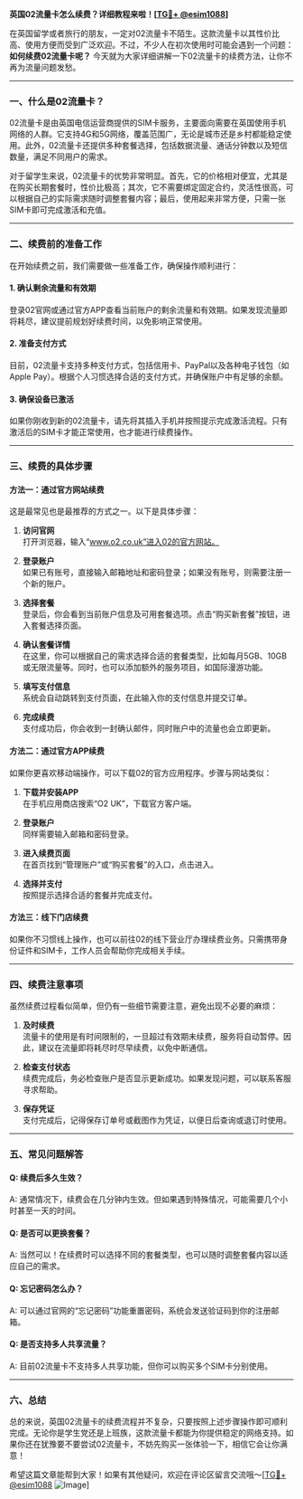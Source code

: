 **英国02流量卡怎么续费？详细教程来啦！[[TG💪+ @esim1088](https://t.me/s/esim1088)]**

在英国留学或者旅行的朋友，一定对02流量卡不陌生。这款流量卡以其性价比高、使用方便而受到广泛欢迎。不过，不少人在初次使用时可能会遇到一个问题：**如何续费02流量卡呢？** 今天就为大家详细讲解一下02流量卡的续费方法，让你不再为流量问题发愁。

---

### 一、什么是02流量卡？

02流量卡是由英国电信运营商提供的SIM卡服务，主要面向需要在英国使用手机网络的人群。它支持4G和5G网络，覆盖范围广，无论是城市还是乡村都能稳定使用。此外，02流量卡还提供多种套餐选择，包括数据流量、通话分钟数以及短信数量，满足不同用户的需求。

对于留学生来说，02流量卡的优势非常明显。首先，它的价格相对便宜，尤其是在购买长期套餐时，性价比极高；其次，它不需要绑定固定合约，灵活性很高，可以根据自己的实际需求随时调整套餐内容；最后，使用起来非常方便，只需一张SIM卡即可完成激活和充值。

---

### 二、续费前的准备工作

在开始续费之前，我们需要做一些准备工作，确保操作顺利进行：

#### 1. 确认剩余流量和有效期
登录02官网或通过官方APP查看当前账户的剩余流量和有效期。如果发现流量即将耗尽，建议提前规划好续费时间，以免影响正常使用。

#### 2. 准备支付方式
目前，02流量卡支持多种支付方式，包括信用卡、PayPal以及各种电子钱包（如Apple Pay）。根据个人习惯选择合适的支付方式，并确保账户中有足够的余额。

#### 3. 确保设备已激活
如果你刚收到新的02流量卡，请先将其插入手机并按照提示完成激活流程。只有激活后的SIM卡才能正常使用，也才能进行续费操作。

---

### 三、续费的具体步骤

#### 方法一：通过官方网站续费
这是最常见也是最推荐的方式之一。以下是具体步骤：

1. **访问官网**  
   打开浏览器，输入“www.o2.co.uk”进入02的官方网站。
   
2. **登录账户**  
   如果已有账号，直接输入邮箱地址和密码登录；如果没有账号，则需要注册一个新的账户。

3. **选择套餐**  
   登录后，你会看到当前账户信息及可用套餐选项。点击“购买新套餐”按钮，进入套餐选择页面。

4. **确认套餐详情**  
   在这里，你可以根据自己的需求选择合适的套餐类型，比如每月5GB、10GB或无限流量等。同时，也可以添加额外的服务项目，如国际漫游功能。

5. **填写支付信息**  
   系统会自动跳转到支付页面，在此输入你的支付信息并提交订单。

6. **完成续费**  
   支付成功后，你会收到一封确认邮件，同时账户中的流量也会立即更新。

#### 方法二：通过官方APP续费
如果你更喜欢移动端操作，可以下载02的官方应用程序。步骤与网站类似：

1. **下载并安装APP**  
   在手机应用商店搜索“O2 UK”，下载官方客户端。

2. **登录账户**  
   同样需要输入邮箱和密码登录。

3. **进入续费页面**  
   在首页找到“管理账户”或“购买套餐”的入口，点击进入。

4. **选择并支付**  
   按照提示选择合适的套餐并完成支付。

#### 方法三：线下门店续费
如果你不习惯线上操作，也可以前往02的线下营业厅办理续费业务。只需携带身份证件和SIM卡，工作人员会帮助你完成相关手续。

---

### 四、续费注意事项

虽然续费过程看似简单，但仍有一些细节需要注意，避免出现不必要的麻烦：

1. **及时续费**  
   流量卡的使用是有时间限制的，一旦超过有效期未续费，服务将自动暂停。因此，建议在流量即将耗尽时尽早续费，以免中断通信。

2. **检查支付状态**  
   续费完成后，务必检查账户是否显示更新成功。如果发现问题，可以联系客服寻求帮助。

3. **保存凭证**  
   支付完成后，记得保存订单号或截图作为凭证，以便日后查询或退订时使用。

---

### 五、常见问题解答

#### Q: 续费后多久生效？
A: 通常情况下，续费会在几分钟内生效。但如果遇到特殊情况，可能需要几个小时甚至一天的时间。

#### Q: 是否可以更换套餐？
A: 当然可以！在续费时可以选择不同的套餐类型，也可以随时调整套餐内容以适应自己的需求。

#### Q: 忘记密码怎么办？
A: 可以通过官网的“忘记密码”功能重置密码，系统会发送验证码到你的注册邮箱。

#### Q: 是否支持多人共享流量？
A: 目前02流量卡不支持多人共享功能，但你可以购买多个SIM卡分别使用。

---

### 六、总结

总的来说，英国02流量卡的续费流程并不复杂，只要按照上述步骤操作即可顺利完成。无论你是学生党还是上班族，这款流量卡都能为你提供稳定的网络支持。如果你还在犹豫要不要尝试02流量卡，不妨先购买一张体验一下，相信它会让你满意！

希望这篇文章能帮到大家！如果有其他疑问，欢迎在评论区留言交流哦～[[TG💪+ @esim1088](https://t.me/s/esim1088) ![Image](https://i.postimg.cc/4NQfJmqS/Snipaste-2025-05-13-00-14-12.png)]